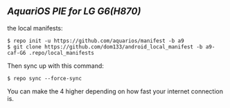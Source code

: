 _AquariOS PIE for LG G6(H870)_
---------------------------

the local manifests:

	$ repo init -u https://github.com/aquarios/manifest -b a9
	$ git clone https://github.com/dom133/android_local_manifest -b a9-caf-G6 .repo/local_manifests

Then sync up with this command:

	$ repo sync --force-sync
	
You can make the 4 higher depending on how fast your internet connection is. 

